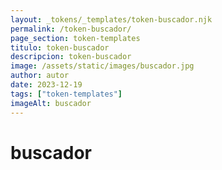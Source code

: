 ```yaml
---
layout: _tokens/_templates/token-buscador.njk
permalink: /token-buscador/
page_section: token-templates
titulo: token-buscador
descripcion: token-buscador
image: /assets/static/images/buscador.jpg
author: autor
date: 2023-12-19
tags: ["token-templates"]
imageAlt: buscador
---
```


# buscador
